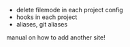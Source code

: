 
* delete filemode in each project config
* hooks in each project
* aliases, git aliases



manual on how to add another site!




